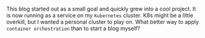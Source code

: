 This blog started out as a small goal and quickly grew into a cool project. It is now running as a service on my `Kubernetes` cluster. K8s might be a little overkill, but I wanted a personal cluster to play on. What better way to apply `container orchestration` than to start a blog myself?
